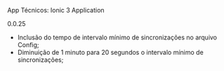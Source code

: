 App Técnicos: Ionic 3 Application

0.0.25
-  Inclusão do tempo de intervalo mínimo de sincronizações no arquivo Config;
-  Diminuição de 1 minuto para 20 segundos o intervalo mínimo de sincronizações;